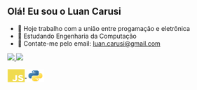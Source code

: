 ## Olá! Eu sou o Luan Carusi

- 🔭 Hoje trabalho com a união entre progamação e eletrônica
- 🌱 Estudando Engenharia da Computação 
- 💬 Contate-me pelo email: luan.carusi@gmail.com

<div>
  <a href="https://github.com/Vinelo0">
  <img height="175em" src="https://github-readme-stats.vercel.app/api?username=Vinelo0&show_icons=true&theme=blueberry&include_all_commits=true&count_private=true"/>
  <img height="175em" src="https://github-readme-stats.vercel.app/api/top-langs/?username=Vinelo0&layout=compact&langs_count=16&theme=vue-dark"/>
</div>
<div style="display: inline_block"><br>
  <img align="center" alt="Rafa-Js" height="30" width="40" src="https://raw.githubusercontent.com/devicons/devicon/master/icons/javascript/javascript-plain.svg">
  <img align="center" alt="Rafa-Python" height="30" width="40" src="https://raw.githubusercontent.com/devicons/devicon/master/icons/python/python-original.svg">
</div>


